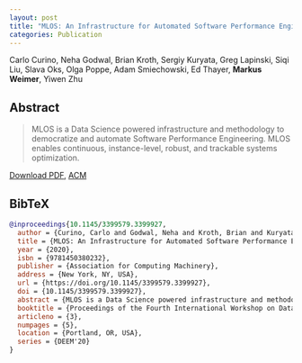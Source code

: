 ```yaml
---
layout: post
title: "MLOS: An Infrastructure for Automated Software Performance Engineering"
categories: Publication
---
```


Carlo Curino, Neha Godwal, Brian Kroth, Sergiy Kuryata, Greg Lapinski, Siqi Liu, Slava Oks, Olga Poppe, Adam Smiechowski, Ed Thayer, **Markus Weimer**, Yiwen Zhu

## Abstract

> MLOS is a Data Science powered infrastructure and methodology to democratize
> and automate Software Performance Engineering. MLOS enables continuous,
> instance-level, robust, and trackable systems optimization.

[Download PDF]({{site.url}}/files/pub/2020/2020-DEEM-MLOS),
[ACM](https://dl.acm.org/doi/abs/10.1145/3399579.3399927)

## BibTeX

```bibtex
@inproceedings{10.1145/3399579.3399927,
  author = {Curino, Carlo and Godwal, Neha and Kroth, Brian and Kuryata, Sergiy and Lapinski,   Greg and Liu, Siqi and Oks, Slava and Poppe, Olga and Smiechowski, Adam and Thayer, Ed and   Weimer, Markus and Zhu, Yiwen},
  title = {MLOS: An Infrastructure for Automated Software Performance Engineering},
  year = {2020},
  isbn = {9781450380232},
  publisher = {Association for Computing Machinery},
  address = {New York, NY, USA},
  url = {https://doi.org/10.1145/3399579.3399927},
  doi = {10.1145/3399579.3399927},
  abstract = {MLOS is a Data Science powered infrastructure and methodology to democratize   and automate Software Performance Engineering. MLOS enables continuous, instance-level,   robust, and trackable systems optimization.},
  booktitle = {Proceedings of the Fourth International Workshop on Data Management for   End-to-End Machine Learning},
  articleno = {3},
  numpages = {5},
  location = {Portland, OR, USA},
  series = {DEEM'20}
}
```

